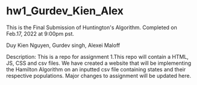 # hw1_Gurdev_Kien_Alex
This is the Final Submission of Huntington's Algorithm. Completed on Feb.17, 2022 at 9:00pm pst.

Duy Kien Nguyen,
Gurdev singh,
Alexei Maloff

Description: This is a repo for assignment 1.This repo will contain a HTML, JS, CSS and csv files. We have created a website that will be implementing the Hamilton Algorithm on an inputted csv file containing states and their respective populations. Major changes to assignment will be updated here.
